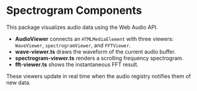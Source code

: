 # Spectrogram Components

This package visualizes audio data using the Web Audio API.

- **AudioViewer** connects an `HTMLMediaElement` with three viewers: `WaveViewer`,
  `spectrogramViewer`, and `FFTViewer`.
- **wave-viewer.ts** draws the waveform of the current audio buffer.
- **spectrogram-viewer.ts** renders a scrolling frequency spectrogram.
- **fft-viewer.ts** shows the instantaneous FFT result.

These viewers update in real time when the audio registry notifies them of new data.
